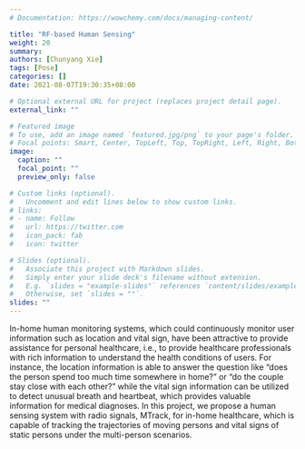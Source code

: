 ```yaml
---
# Documentation: https://wowchemy.com/docs/managing-content/

title: "RF-based Human Sensing"
weight: 20
summary: 
authors: [Chunyang Xie]
tags: [Pose]
categories: []
date: 2021-08-07T19:30:35+08:00

# Optional external URL for project (replaces project detail page).
external_link: ""

# Featured image
# To use, add an image named `featured.jpg/png` to your page's folder.
# Focal points: Smart, Center, TopLeft, Top, TopRight, Left, Right, BottomLeft, Bottom, BottomRight.
image: 
  caption: ""
  focal_point: ""
  preview_only: false

# Custom links (optional).
#   Uncomment and edit lines below to show custom links.
# links:
# - name: Follow
#   url: https://twitter.com
#   icon_pack: fab
#   icon: twitter

# Slides (optional).
#   Associate this project with Markdown slides.
#   Simply enter your slide deck's filename without extension.
#   E.g. `slides = "example-slides"` references `content/slides/example-slides.md`.
#   Otherwise, set `slides = ""`.
slides: ""
---
```


In-home human monitoring systems, which could continuously monitor user information such as location and vital sign, have been attractive to provide assistance for personal healthcare, i.e., to provide healthcare professionals with rich information to understand the health conditions of users. For instance, the location information is able to answer the question like “does the person spend too much time somewhere in home?” or “do the couple stay close with each other?” while the vital sign information can be utilized to detect unusual breath and heartbeat, which provides valuable information for medical diagnoses. In this project, we propose a human sensing system with radio signals, MTrack, for in-home healthcare, which is capable of tracking the trajectories of moving persons and vital signs of static persons under the multi-person scenarios.
